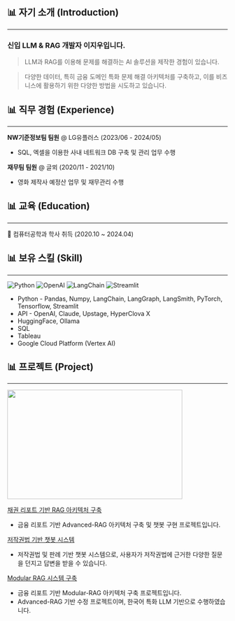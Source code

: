 ## 📊 자기 소개 (Introduction)
------

### 신입 LLM & RAG 개발자 이지우입니다.

> LLM과 RAG를 이용해 문제를 해결하는 AI 솔루션을 제작한 경험이 있습니다.

> 다양한 데이터, 특히 금융 도메인 특화 문제 해결 아키텍처를 구축하고, 이를 비즈니스에 활용하기 위한 다양한 방법을 시도하고 있습니다.


## 📊 직무 경험 (Experience)
------

**NW기준정보팀 팀원** @ LG유플러스 (2023/06 - 2024/05)

- SQL, 엑셀을 이용한 사내 네트워크 DB 구축 및 관리 업무 수행



**재무팀 팀원** @ 글뫼 (2020/11 - 2021/10)

- 영화 제작사 예정산 업무 및 재무관리 수행


## 📊 교육 (Education)
------
🏫 컴퓨터공학과 학사 취득 (2020.10 ~ 2024.04)





## 📊 보유 스킬 (Skill)
------
![Python](https://img.shields.io/badge/Python-3776AB?style=flat-square&logo=python&logoColor=white)
![OpenAI](https://img.shields.io/badge/OpenAI-412991?style=flat-square&logo=OpenAI&logoColor=white)
![LangChain](https://img.shields.io/badge/LangChain-1C3C3C?style=flat-square&logo=LangChain&logoColor=white)
![Streamlit](https://img.shields.io/badge/Streamlit-FF4B4B?style=flat-square&logo=Streamlit&logoColor=white)
- Python - Pandas, Numpy, LangChain, LangGraph, LangSmith, PyTorch, Tensorflow, Streamlit
- API - OpenAI, Claude, Upstage, HyperClova X
- HuggingFace, Ollama
- SQL
- Tableau
- Google Cloud Platform (Vertex AI)


## 📊 프로젝트 (Project)
------
<img src="assets/img/finance.jpg" width="400" height="250"/>

[채권 리포트 기반 RAG 아키텍처 구축](https://github.com/DS3th-AIFFEELTHON/Bogosa)
- 금융 리포트 기반 Advanced-RAG 아키텍처 구축 및 챗봇 구현 프로젝트입니다.

[저작권법 기반 챗봇 시스템](https://github.com/highlevelnotes/Langchainthon_2)
- 저작권법 및 판례 기반 챗봇 시스템으로, 사용자가 저작권법에 근거한 다양한 질문을 던지고 답변을 받을 수 있습니다.

[Modular RAG 시스템 구축](https://github.com/highlevelnotes/ModularRAG-with-HyperClovaX)
- 금융 리포트 기반 Modular-RAG 아키텍처 구축 프로젝트입니다.
- Advanced-RAG 기반 수정 프로젝트이며, 한국어 특화 LLM 기반으로 수행하였습니다.
